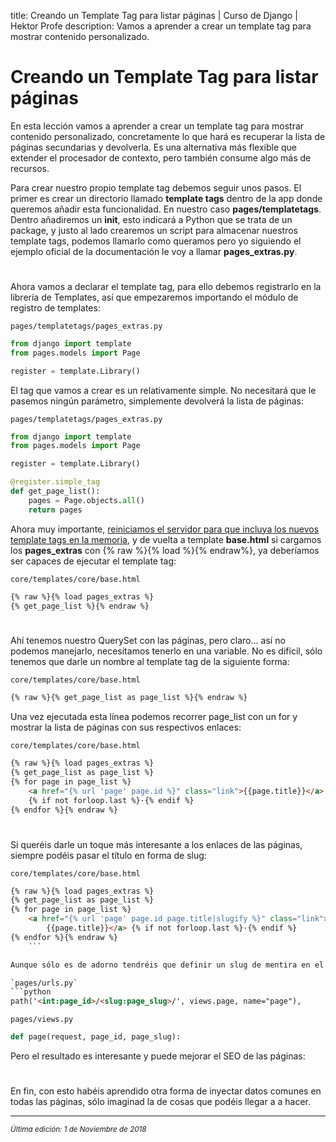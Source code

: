 title: Creando un Template Tag para listar páginas | Curso de Django | Hektor Profe
description: Vamos a aprender a crear un template tag para mostrar contenido personalizado.

# Creando un Template Tag para listar páginas

En esta lección vamos a aprender a crear un template tag para mostrar contenido personalizado, concretamente lo que hará es recuperar la lista de páginas secundarias y devolverla. Es una alternativa más flexible que extender el procesador de contexto, pero también consume algo más de recursos.

Para crear nuestro propio template tag debemos seguir unos pasos. El primer es crear un directorio llamado **template tags** dentro de la app donde queremos añadir esta funcionalidad. En nuestro caso **pages/templatetags**. Dentro añadiremos un **init**, esto indicará a Python que se trata de un package, y justo al lado crearemos un script para almacenar nuestros template tags, podemos llamarlo como queramos pero yo siguiendo el ejemplo oficial de la documentación le voy a llamar **pages_extras.py**.

<div style="text-align:center;margin-top:25px"><img class="lazy" data-src="{{cdn}}/django/webempresa/52.png" style="max-width:190px"/></div>

Ahora vamos a declarar el template tag, para ello debemos registrarlo en la librería de Templates, así que empezaremos importando el módulo de registro de templates: 

`pages/templatetags/pages_extras.py`
```python
from django import template
from pages.models import Page

register = template.Library()
``` 

El tag que vamos a crear es un relativamente simple. No necesitará que le pasemos ningún parámetro, simplemente devolverá la lista de páginas:

`pages/templatetags/pages_extras.py`
```python
from django import template
from pages.models import Page

register = template.Library()

@register.simple_tag
def get_page_list():
    pages = Page.objects.all()
    return pages
``` 

Ahora muy importante, <u>reiniciamos el servidor para que incluya los nuevos template tags en la memoria</u>, y  de vuelta a template **base.html** si cargamos los **pages_extras** con {% raw %}{% load %}{% endraw%}, ya deberíamos ser capaces de ejecutar el template tag:

`core/templates/core/base.html`
```html
{% raw %}{% load pages_extras %}
{% get_page_list %}{% endraw %}
``` 

<div style="text-align:center;margin-top:25px"><img class="lazy" data-src="{{cdn}}/django/webempresa/53.png"/></div>

Ahí tenemos nuestro QuerySet con las páginas, pero claro… así no podemos manejarlo, necesitamos tenerlo en una variable. No es difícil, sólo tenemos que darle un nombre al template tag de la siguiente forma:

`core/templates/core/base.html`
```html
{% raw %}{% get_page_list as page_list %}{% endraw %}
``` 

Una vez ejecutada esta línea podemos recorrer page_list con un for y mostrar la lista de páginas con sus respectivos enlaces:

`core/templates/core/base.html`
```html
{% raw %}{% load pages_extras %}
{% get_page_list as page_list %}
{% for page in page_list %}
    <a href="{% url 'page' page.id %}" class="link">{{page.title}}</a> 
    {% if not forloop.last %}·{% endif %} 
{% endfor %}{% endraw %}
``` 

<div style="text-align:center;margin-top:25px"><img class="lazy" data-src="{{cdn}}/django/webempresa/54.png" style="max-width:400px"/></div>

Si queréis darle un toque más interesante a los enlaces de las páginas, siempre podéis pasar el título en forma de slug:

`core/templates/core/base.html`
```html
{% raw %}{% load pages_extras %}
{% get_page_list as page_list %}
{% for page in page_list %}
    <a href="{% url 'page' page.id page.title|slugify %}" class="link">
        {{page.title}}</a> {% if not forloop.last %}·{% endif %} 
{% endfor %}{% endraw %}
    ``` 

Aunque sólo es de adorno tendréis que definir un slug de mentira en el path y la vista:

`pages/urls.py`
```python
path('<int:page_id>/<slug:page_slug>/', views.page, name="page"),
``` 

`pages/views.py`
```python
def page(request, page_id, page_slug):
``` 

Pero el resultado es interesante y puede mejorar el SEO de las páginas:

<div style="text-align:center;margin-top:25px"><img class="lazy" data-src="{{cdn}}/django/webempresa/55.png" style="max-width:275px"/></div>

En fin, con esto habéis aprendido otra forma de inyectar datos comunes en todas las páginas, sólo imaginad la de cosas que podéis llegar a a hacer.

___
<small class="edited"><i>Última edición: 1 de Noviembre de 2018</i></small>